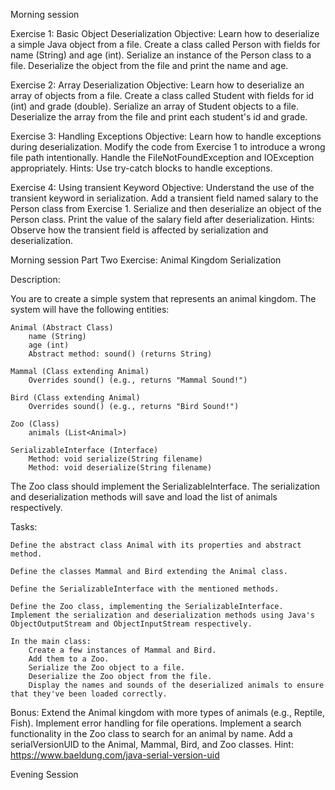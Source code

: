 Morning session

Exercise 1: Basic Object Deserialization
Objective:
Learn how to deserialize a simple Java object from a file.
Create a class called Person with fields for name (String) and age (int).
Serialize an instance of the Person class to a file.
Deserialize the object from the file and print the name and age.

Exercise 2: Array Deserialization
Objective:
Learn how to deserialize an array of objects from a file.
Create a class called Student with fields for id (int) and grade (double).
Serialize an array of Student objects to a file.
Deserialize the array from the file and print each student's id and grade.

Exercise 3: Handling Exceptions
Objective:
Learn how to handle exceptions during deserialization.
Modify the code from Exercise 1 to introduce a wrong file path intentionally.
Handle the FileNotFoundException and IOException appropriately.
Hints:   Use try-catch blocks to handle exceptions.

Exercise 4: Using transient Keyword
Objective:
Understand the use of the transient keyword in serialization.
Add a transient field named salary to the Person class from Exercise 1.
Serialize and then deserialize an object of the Person class.
Print the value of the salary field after deserialization.
Hints: Observe how the transient field is affected by serialization and deserialization.

Morning session
Part Two
Exercise: Animal Kingdom Serialization

Description:

You are to create a simple system that represents an animal kingdom. The system will have the following entities:

    Animal (Abstract Class)
        name (String)
        age (int)
        Abstract method: sound() (returns String)

    Mammal (Class extending Animal)
        Overrides sound() (e.g., returns "Mammal Sound!")

    Bird (Class extending Animal)
        Overrides sound() (e.g., returns "Bird Sound!")

    Zoo (Class)
        animals (List<Animal>)

    SerializableInterface (Interface)
        Method: void serialize(String filename)
        Method: void deserialize(String filename)

The Zoo class should implement the SerializableInterface. The serialization and deserialization methods will save and load the list of animals respectively.

Tasks:

    Define the abstract class Animal with its properties and abstract method.

    Define the classes Mammal and Bird extending the Animal class.

    Define the SerializableInterface with the mentioned methods.

    Define the Zoo class, implementing the SerializableInterface. Implement the serialization and deserialization methods using Java's ObjectOutputStream and ObjectInputStream respectively.

    In the main class:
        Create a few instances of Mammal and Bird.
        Add them to a Zoo.
        Serialize the Zoo object to a file.
        Deserialize the Zoo object from the file.
        Display the names and sounds of the deserialized animals to ensure that they've been loaded correctly.

Bonus:
Extend the Animal kingdom with more types of animals (e.g., Reptile, Fish).
Implement error handling for file operations.
Implement a search functionality in the Zoo class to search for an animal by name.
Add a serialVersionUID to the Animal, Mammal, Bird, and Zoo classes. Hint: https://www.baeldung.com/java-serial-version-uid


Evening Session

